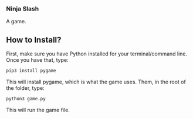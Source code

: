 ### Ninja Slash
A game.

## How to Install?
First, make sure you have Python installed for your terminal/command line. Once you have that, type:
```bash
pip3 install pygame
```
This will install pygame, which is what the game uses. Them, in the root of the folder, type:
```bash
python3 game.py
```
This will run the game file. 
